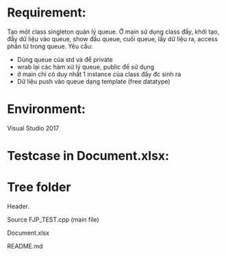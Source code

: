 # Requirement:

Tạo một class singleton quản lý queue.
Ở main sử dụng class đấy, khởi tạo, đẩy dữ liệu vào queue, show đầu queue, cuối queue, lấy dữ liệu ra, access phần tử trong queue.
Yêu cầu: 
- Dùng queue của std và để private
- wrab lại các hàm xử lý queue, public để sử dụng
- ở main chỉ có duy nhất 1 instance của class đấy đc sinh ra
- Dữ liệu push vào queue dạng template (free datatype)


# Environment:
Visual Studio 2017

# Testcase in Document.xlsx:

# Tree folder

Header.

Source FJP_TEST.cpp (main file)

Document.xlsx

README.md
